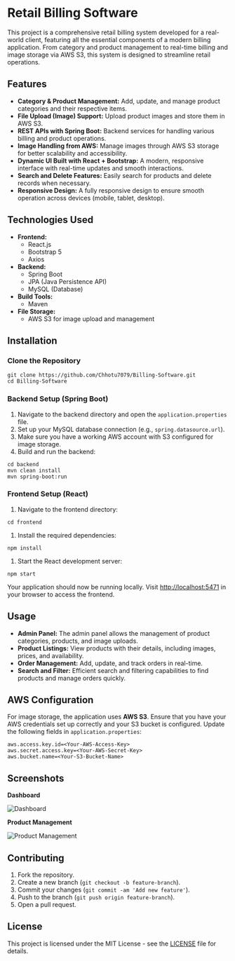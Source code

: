 <h1>Retail Billing Software</h1>

<p>This project is a comprehensive retail billing system developed for a real-world client, featuring all the essential components of a modern billing application. From category and product management to real-time billing and image storage via AWS S3, this system is designed to streamline retail operations.</p>

<h2>Features</h2>
<ul>
  <li><strong>Category & Product Management:</strong> Add, update, and manage product categories and their respective items.</li>
  <li><strong>File Upload (Image) Support:</strong> Upload product images and store them in AWS S3.</li>
  <li><strong>REST APIs with Spring Boot:</strong> Backend services for handling various billing and product operations.</li>
  <li><strong>Image Handling from AWS:</strong> Manage images through AWS S3 storage for better scalability and accessibility.</li>
  <li><strong>Dynamic UI Built with React + Bootstrap:</strong> A modern, responsive interface with real-time updates and smooth interactions.</li>
  <li><strong>Search and Delete Features:</strong> Easily search for products and delete records when necessary.</li>
  <li><strong>Responsive Design:</strong> A fully responsive design to ensure smooth operation across devices (mobile, tablet, desktop).</li>
</ul>

<h2>Technologies Used</h2>
<ul>
  <li><strong>Frontend:</strong>
    <ul>
      <li>React.js</li>
      <li>Bootstrap 5</li>
      <li>Axios</li>
    </ul>
  </li>
  <li><strong>Backend:</strong>
    <ul>
      <li>Spring Boot</li>
      <li>JPA (Java Persistence API)</li>
      <li>MySQL (Database)</li>
    </ul>
  </li>
  <li><strong>Build Tools:</strong>
    <ul>
      <li>Maven</li>
    </ul>
  </li>
  <li><strong>File Storage:</strong>
    <ul>
      <li>AWS S3 for image upload and management</li>
    </ul>
  </li>
</ul>

<h2>Installation</h2>

<h3>Clone the Repository</h3>
<pre><code>git clone https://github.com/Chhotu7079/Billing-Software.git
cd Billing-Software</code></pre>

<h3>Backend Setup (Spring Boot)</h3>
<ol>
  <li>Navigate to the backend directory and open the <code>application.properties</code> file.</li>
  <li>Set up your MySQL database connection (e.g., <code>spring.datasource.url</code>).</li>
  <li>Make sure you have a working AWS account with S3 configured for image storage.</li>
  <li>Build and run the backend:</li>
</ol>
<pre><code>cd backend
mvn clean install
mvn spring-boot:run</code></pre>

<h3>Frontend Setup (React)</h3>
<ol>
  <li>Navigate to the frontend directory:</li>
</ol>
<pre><code>cd frontend</code></pre>

<ol>
  <li>Install the required dependencies:</li>
</ol>
<pre><code>npm install</code></pre>

<ol>
  <li>Start the React development server:</li>
</ol>
<pre><code>npm start</code></pre>

<p>Your application should now be running locally. Visit <a href="http://localhost:5471" target="_blank">http://localhost:5471</a> in your browser to access the frontend.</p>

<h2>Usage</h2>
<ul>
  <li><strong>Admin Panel:</strong> The admin panel allows the management of product categories, products, and image uploads.</li>
  <li><strong>Product Listings:</strong> View products with their details, including images, prices, and availability.</li>
  <li><strong>Order Management:</strong> Add, update, and track orders in real-time.</li>
  <li><strong>Search and Filter:</strong> Efficient search and filtering capabilities to find products and manage orders quickly.</li>
</ul>

<h2>AWS Configuration</h2>
<p>For image storage, the application uses <strong>AWS S3</strong>. Ensure that you have your AWS credentials set up correctly and your S3 bucket is configured. Update the following fields in <code>application.properties</code>:</p>
<pre><code>aws.access.key.id=&lt;Your-AWS-Access-Key&gt;
aws.secret.access.key=&lt;Your-AWS-Secret-Key&gt;
aws.bucket.name=&lt;Your-S3-Bucket-Name&gt;</code></pre>

<h2>Screenshots</h2>
<p><strong>Dashboard</strong></p>
<img src="./screenshots/Screenshot 2025-04-20 104339.png" alt="Dashboard" />

<p><strong>Product Management</strong></p>
<img src="./screenshots/product-management.png" alt="Product Management" />

<h2>Contributing</h2>
<ol>
  <li>Fork the repository.</li>
  <li>Create a new branch (<code>git checkout -b feature-branch</code>).</li>
  <li>Commit your changes (<code>git commit -am 'Add new feature'</code>).</li>
  <li>Push to the branch (<code>git push origin feature-branch</code>).</li>
  <li>Open a pull request.</li>
</ol>

<h2>License</h2>
<p>This project is licensed under the MIT License - see the <a href="LICENSE">LICENSE</a> file for details.</p>
